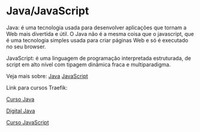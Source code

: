 # Java/JavaScript

Java: é uma tecnologia usada para desenvolver aplicações que tornam a Web mais divertida e útil. O Java não é a mesma coisa que o javascript, que é uma tecnologia simples usada para criar páginas Web e só é executado no seu browser.

JavaScript: é uma linguagem de programação interpretada estruturada, de script em alto nível com tipagem dinâmica fraca e multiparadigma.

Veja mais sobre:
[Java](https://www.java.com/pt-BR/download/help/whatis_java.html)
[JavaScript](https://developer.mozilla.org/pt-BR/docs/Web/JavaScript)

Link para cursos Traefik: 

[Curso Java](https://www.youtube.com/watch?v=kkOSweUhGZM&list=PL62G310vn6nHrMr1tFLNOYP_c73m6nAzL)

[Digital Java](https://web.digitalinnovation.one/browse?filter=Java)

[Curso JavaScript](https://www.youtube.com/watch?v=BXqUH86F-kA&list=PLntvgXM11X6pi7mW0O4ZmfUI1xDSIbmTm)